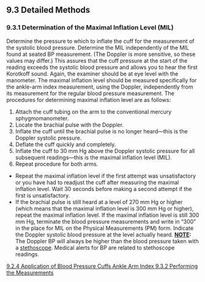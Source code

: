 ## 9.3 Detailed Methods

### 9.3.1 Determination of the Maximal Inflation Level (MIL)

Determine the pressure to which to inflate the cuff for the measurement of the systolic blood pressure. Determine the MIL independently of the MIL found at seated BP measurement. (The Doppler is more sensitive, so these values may differ.) This assures that the cuff pressure at the start of the reading exceeds the systolic blood pressure and allows you to hear the first Korotkoff sound. Again, the examiner should be at eye level with the manometer. The maximal inflation level should be measured specifically for the ankle-arm index measurement, using the Doppler, independently from its measurement for the regular blood pressure measurement. The procedures for determining maximal inflation level are as follows:

1. Attach the cuff tubing on the arm to the conventional mercury sphygmomanometer.
2. Locate the brachial pulse with the Doppler.
3. Inflate the cuff until the brachial pulse is no longer heard—this is the Doppler systolic pressure.
4. Deflate the cuff quickly and completely.
5. Inflate the cuff to 30 mm Hg above the Doppler systolic pressure for all subsequent readings—this is the maximal inflation level (MIL).
6. Repeat procedure for both arms.

* Repeat the maximal inflation level if the first attempt was unsatisfactory or you have had to readjust the cuff after measuring the maximal inflation level. Wait 30 seconds before making a second attempt if the first is unsatisfactory.
* If the brachial pulse is still heard at a level of 270 mm Hg or higher (which means that the maximal inflation level is 300 mm Hg or higher), repeat the maximal inflation level. If the maximal inflation level is still 300 mm Hg, terminate the blood pressure measurements and write in “300” in the place for MIL on the Physical Measurements (PM) form. Indicate the Doppler systolic blood pressure at the level actually heard. **<u>NOTE</u>:** The Doppler BP will always be higher than the blood pressure taken with a <u>stethoscope</u>. Medical alerts for BP are related to stethoscope readings.


<div class="center">
<div class="btn-group">
  <a href=":pages_path:/manuals/ankle-arm-index/9-02-04-application-bp-cuffs.md" class="btn btn-default">
    <span class="glyphicon glyphicon-chevron-left"></span>
    9.2.4 Application of Blood Pressure Cuffs
  </a>

  <a href=":pages_path:/manuals/ankle-arm-index" class="btn btn-default">
    <span class="glyphicon glyphicon-chevron-up"></span>
    Ankle Arm Index
  </a>

  <a href=":pages_path:/manuals/ankle-arm-index/9-03-02-performing-measurements.md" class="btn btn-success">
    9.3.2 Performing the Measurements
    <span class="glyphicon glyphicon-chevron-right"></span>
  </a>
</div>
</div>

